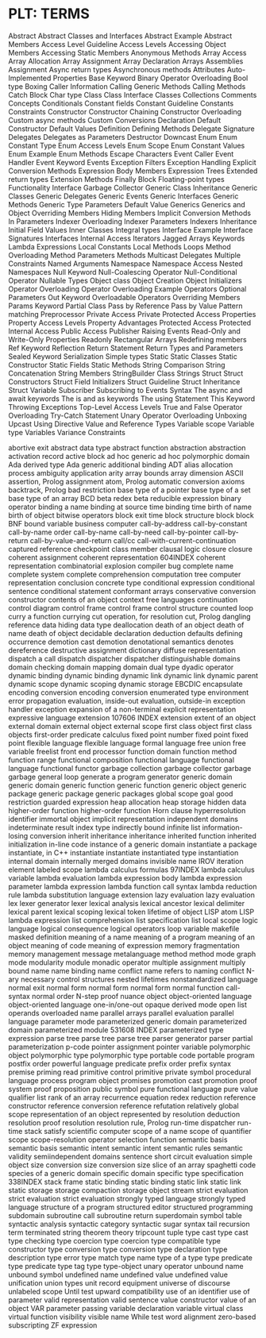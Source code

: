# PLT: TERMS


Abstract
Abstract Classes and Interfaces
Abstract Example
Abstract Members
Access Level Guideline
Access Levels
Accessing Object Members
Accessing Static Members
Anonymous Methods
Array Access
Array Allocation
Array Assignment
Array Declaration
Arrays
Assemblies
Assignment
Async return types
Asynchronous methods
Attributes
Auto-Implemented Properties
Base Keyword
Binary Operator Overloading
Bool type
Boxing
Caller Information
Calling Generic Methods
Calling Methods
Catch Block
Char type
Class
Class Interface
Classes
Collections
Comments
Concepts
Conditionals
Constant fields
Constant Guideline
Constants
Constraints
Constructor
Constructor Chaining
Constructor Overloading
Custom async methods
Custom Conversions
Declaration
Default Constructor
Default Values
Definition
Defining Methods
Delegate Signature
Delegates
Delegates as Parameters
Destructor
Downcast
Enum
Enum Constant Type
Enum Access Levels
Enum Scope
Enum Constant Values
Enum Example
Enum Methods
Escape Characters
Event Caller
Event Handler
Event Keyword
Events
Exception Filters
Exception Handling
Explicit Conversion Methods
Expression Body Members
Expression Trees
Extended return types
Extension Methods
Finally Block
Floating-point types
Functionality Interface
Garbage Collector
Generic Class Inheritance
Generic Classes
Generic Delegates
Generic Events
Generic Interfaces
Generic Methods
Generic Type Parameters
Default Value
Generics
Generics and Object
Overriding Members
Hiding Members
Implicit Conversion Methods
In Parameters
Indexer Overloading
Indexer Parameters
Indexers
Inheritance
Initial Field Values
Inner Classes
Integral types
Interface Example
Interface Signatures
Interfaces
Internal Access
Iterators
Jagged Arrays
Keywords
Lambda Expressions
Local Constants
Local Methods
Loops
Method Overloading
Method Parameters
Methods
Multicast Delegates
Multiple Constraints
Named Arguments
Namespace
Namespace Access
Nested Namespaces
Null Keyword
Null-Coalescing Operator
Null-Conditional Operator
Nullable Types
Object class
Object Creation
Object Initializers
Operator Overloading
Operator Overloading Example
Operators
Optional Parameters
Out Keyword
Overloadable Operators
Overriding Members
Params Keyword
Partial Class
Pass by Reference
Pass by Value
Pattern matching
Preprocessor
Private Access
Private Protected Access
Properties
Property Access Levels
Property Advantages
Protected Access
Protected Internal Access
Public Access
Publisher
Raising Events
Read-Only and Write-Only Properties
Readonly
Rectangular Arrays
Redefining members
Ref Keyword
Reflection
Return Statement
Return Types and Parameters
Sealed Keyword
Serialization
Simple types
Static
Static Classes
Static Constructor
Static Fields
Static Methods
String Comparison
String Concatenation
String Members
StringBuilder Class
Strings
Struct
Struct Constructors
Struct Field Initializers
Struct Guideline
Struct Inheritance
Struct Variable
Subscriber
Subscribing to Events
Syntax
The async and await keywords
The is and as keywords
The using Statement
This Keyword
Throwing Exceptions
Top-Level Access Levels
True and False Operator Overloading
Try-Catch Statement
Unary Operator Overloading
Unboxing
Upcast
Using Directive
Value and Reference Types
Variable scope
Variable type
Variables
Variance
Constraints


abortive exit
abstract data type
abstract function
abstraction
abstraction
activation record
active block
ad hoc generic
ad hoc polymorphic domain
Ada derived type
Ada generic
additional binding
ADT
alias
allocation process
ambiguity
application
arity
array bounds
array dimension
ASCII
assertion, Prolog
assignment
atom, Prolog
automatic conversion
axioms
backtrack, Prolog
bad restriction
base type of a pointer
base type of a set
base type of an array
BCD
beta redex
beta reducible expression
binary operator
binding a name
binding at source time
binding time
birth of name
birth of object
bitwise operators
block exit time
block structure
block
block
BNF
bound variable
business computer
call-by-address
call-by-constant
call-by-name order
call-by-name
call-by-need
call-by-pointer
call-by-return
call-by-value-and-return
call/cc
call-with-current-continuation
captured reference
checkpoint
class member
clausal logic
closure
closure
coherent assignment
coherent representation
604INDEX
coherent representation
combinatorial explosion
compiler bug
complete name
complete system
complete
comprehension
computation tree
computer representation
conclusion
concrete type
conditional expression
conditional sentence
conditional statement
conformant arrays
conservative conversion
constructor
contents of an object
context free languages
continuation
control diagram
control frame
control frame
control structure
counted loop
curry a function
currying
cut operation, for resolution
cut, Prolog
dangling reference
data hiding
data type
deallocation
death of an object
death of name
death of object
decidable
declaration
deduction
defaults
defining occurrence
demotion cast
demotion
denotational semantics
denotes
dereference
destructive assignment
dictionary
diffuse representation
dispatch a call
dispatch
dispatcher
dispatcher
distinguishable domains
domain checking
domain mapping
domain
dual type
dyadic operator
dynamic binding
dynamic binding
dynamic link
dynamic link
dynamic parent
dynamic scope
dynamic scoping
dynamic storage
EBCDIC
encapsulate
encoding conversion
encoding conversion
enumerated type
environment
error propagation
evaluation, inside-out
evaluation, outside-in
exception handler
exception
expansion of a non-terminal
explicit representation
expressive language
extension 107606 INDEX
extension
extent of an object
external domain
external object
external scope
first class object
first class objects
first-order predicate calculus
fixed point number
fixed point
fixed point
flexible language
flexible language
formal language
free union
free variable
freelist
front end processor
function domain
function method
function range
functional composition
functional language
functional language
functional
functor
garbage collection
garbage collector
garbage
garbage
general loop
generate a program
generator
generic domain
generic domain
generic function
generic function
generic object
generic package
generic package
generic packages
global scope
goal
good restriction
guarded expression
heap allocation
heap storage
hidden data
higher-order function
higher-order function
Horn clause
hyperresolution
identifier
immortal object
implicit representation
independent domains
indeterminate result
index type
indirectly bound
infinite list
information-losing conversion
inherit
inheritance
inheritance
inherited function
inherited
initialization
in-line code
instance of a generic domain
instantiate a package
instantiate, in C++
instantiate
instantiate
instantiated type
instantiation
internal domain
internally merged domains
invisible name
IROV
iteration element
labeled scope
lambda calculus formulas 97INDEX
lambda calculus variable
lambda evaluation
lambda expression body
lambda expression parameter
lambda expression
lambda function call syntax
lambda reduction rule
lambda substitution
language extension
lazy evaluation
lazy evaluation
lex
lexer generator
lexer
lexical analysis
lexical ancestor
lexical delimiter
lexical parent
lexical scoping
lexical token
lifetime of object
LISP atom
LISP lambda expression
list comprehension
list specification
list
local scope
logic language
logical consequence
logical operators
loop variable
makefile
masked definition
meaning of a name
meaning of a program
meaning of an object
meaning of code
meaning of expression
memory fragmentation
memory management
message
metalanguage
method
method
mode graph
mode
modularity
module
monadic operator
multiple assignment
multiply bound name
name binding
name conflict
name refers to
naming conflict
N-ary
necessary control structures
nested lifetimes
nonstandardized language
normal exit
normal form
normal form
normal form
normal function call-syntax
normal order
N-step proof
nuance
object
object-oriented language
object-oriented language
one-in/one-out
opaque derived mode
open list
operands
overloaded name
parallel arrays
parallel evaluation
parallel language
parameter mode
parameterized generic domain
parameterized domain
parameterized module 531608 INDEX
parameterized type expression
parse tree
parse tree
parse tree
parser generator
parser
partial parameterization
p-code
pointer assignment
pointer variable
polymorphic object
polymorphic type
polymorphic type
portable code
portable program
postfix order
powerful language
predicate
prefix order
prefix syntax
premise
priming read
primitive control
primitive
private symbol
procedural language
process
program object
promises
promotion cast
promotion
proof system
proof
proposition
public symbol
pure functional language
pure value
qualifier list
rank of an array
recurrence equation
redex
reduction
reference constructor
reference conversion
reference
refutation
relatively global scope
representation of an object
represented by
resolution deduction
resolution proof
resolution
resolution
rule, Prolog
run-time dispatcher
run-time stack
satisfy
scientific computer
scope of a name
scope of quantifier
scope
scope-resolution operator
selection function
semantic basis
semantic basis
semantic intent
semantic intent
semantic rules
semantic validity
semiindependent domains
sentence
short circuit evaluation
simple object
size conversion
size conversion
size
slice of an array
spaghetti code
species of a generic domain
specific domain
specific type
specification 338INDEX
stack frame
static binding
static binding
static link
static link
static storage
storage compaction
storage object
stream
strict evaluation
strict evaluation
strict evaluation
strongly typed language
strongly typed language
structure of a program
structured editor
structured programming
subdomain
subroutine call
subroutine return
superdomain
symbol table
syntactic analysis
syntactic category
syntactic sugar
syntax
tail recursion
term
terminated string
theorem
theory
tripcount
tuple
type cast
type cast
type checking
type coercion
type coercion
type compatible
type constructor
type conversion
type conversion
type declaration
type description
type error
type match
type name
type of a type
type predicate
type predicate
type tag
type
type-object
unary operator
unbound name
unbound symbol
undefined name
undefined value
undefined value
unification
union types
unit record equipment
universe of discourse
unlabeled scope
Until test
upward compatibility
use of an identifier
use of parameter
valid representation
valid sentence
value constructor
value of an object
VAR parameter passing
variable declaration
variable
virtual class
virtual function
visibility
visible name
While test
word alignment
zero-based subscripting
ZF expression
